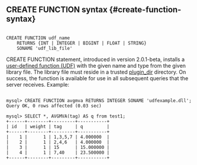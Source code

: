 ## CREATE FUNCTION syntax {#create-function-syntax}

```

CREATE FUNCTION udf_name
    RETURNS {INT | INTEGER | BIGINT | FLOAT | STRING}
    SONAME 'udf_lib_file'

```

CREATE FUNCTION statement, introduced in version 2.0.1-beta, installs a [user-defined function (UDF)](../sphinx_udfs_user_defined_functions.md) with the given name and type from the given library file. The library file must reside in a trusted [plugin_dir](../common_section_configuration_options/plugindir.md) directory. On success, the function is available for use in all subsequent queries that the server receives. Example:

```

mysql> CREATE FUNCTION avgmva RETURNS INTEGER SONAME 'udfexample.dll';
Query OK, 0 rows affected (0.03 sec)

mysql> SELECT *, AVGMVA(tag) AS q from test1;
+------+--------+---------+-----------+
| id   | weight | tag     | q         |
+------+--------+---------+-----------+
|    1 |      1 | 1,3,5,7 | 4.000000  |
|    2 |      1 | 2,4,6   | 4.000000  |
|    3 |      1 | 15      | 15.000000 |
|    4 |      1 | 7,40    | 23.500000 |
+------+--------+---------+-----------+

```